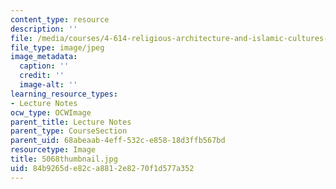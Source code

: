 ```yaml
---
content_type: resource
description: ''
file: /media/courses/4-614-religious-architecture-and-islamic-cultures-fall-2002/84b9265de82ca8812e8270f1d577a352_5068thumbnail.jpg
file_type: image/jpeg
image_metadata:
  caption: ''
  credit: ''
  image-alt: ''
learning_resource_types:
- Lecture Notes
ocw_type: OCWImage
parent_title: Lecture Notes
parent_type: CourseSection
parent_uid: 68abeaab-4eff-532c-e858-18d3ffb567bd
resourcetype: Image
title: 5068thumbnail.jpg
uid: 84b9265d-e82c-a881-2e82-70f1d577a352
---
```

